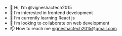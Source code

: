 - 👋 Hi, I’m @vigneshactech2015
- 👀 I’m interested in frontend development
- 🌱 I’m currently learning React js
- 💞️ I’m looking to collaborate on web development
- 📫 How to reach me vigneshactech2015@gmail.com

<!---
vigneshactech2015/vigneshactech2015 is a ✨ special ✨ repository because its `README.md` (this file) appears on your GitHub profile.
You can click the Preview link to take a look at your changes.
--->
